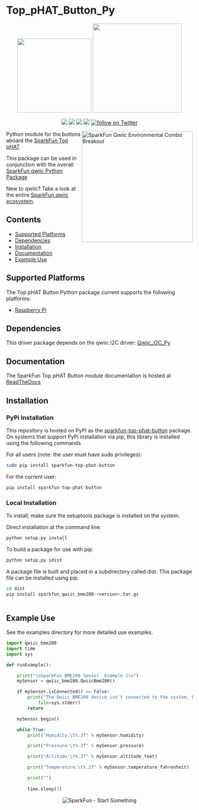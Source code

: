 Top_pHAT_Button_Py
==================
<p align="center">
   <img src="https://cdn.sparkfun.com/assets/custom_pages/2/7/2/qwiic-logo-registered.jpg"  width=200>  
   <img src="https://www.python.org/static/community_logos/python-logo-master-v3-TM.png"  width=240>   
</p>
<p align="center">
	<a href="https://pypi.org/project/sparkfun-top-phat-button/" alt="Package">
		<img src="https://img.shields.io/pypi/pyversions/sparkfun-top-phat-button.svg" /></a>
	<a href="https://github.com/sparkfun/Top_pHAT_Button_Py/issues" alt="Issues">
		<img src="https://img.shields.io/github/issues/sparkfun/Top_pHAT_Button_Py.svg" /></a>
	<a href="https://top-phat-button-py.readthedocs.io/en/latest/?" alt="Documentation">
		<img src="https://readthedocs.org/projects/top-phat-button-py/badge/?version=latest&style=flat" /></a>
	<a href="https://github.com/sparkfun/Top_pHAT_Button_Py/blob/master/LICENSE" alt="License">
		<img src="https://img.shields.io/badge/license-MIT-blue.svg" /></a>
	<a href="https://twitter.com/intent/follow?screen_name=sparkfun">
        	<img src="https://img.shields.io/twitter/follow/sparkfun.svg?style=social&logo=twitter"
           	 alt="follow on Twitter"></a>
	
</p>

<img src="https://cdn.sparkfun.com//assets/parts/1/2/3/2/9/14348-01.jpg"  align="right" width=300 alt="SparkFun Qwiic Environmental Combo Breakout">

Python module for the buttons aboard the [SparkFun Top pHAT](https://www.sparkfun.com/products/16301)

This package can be used in conjunction with the overall [SparkFun qwiic Python Package](https://github.com/sparkfun/Qwiic_Py)

New to qwiic? Take a look at the entire [SparkFun qwiic ecosystem](https://www.sparkfun.com/qwiic).

## Contents

* [Supported Platforms](#supported-platforms)
* [Dependencies](#dependencies)
* [Installation](#installation)
* [Documentation](#documentation)
* [Example Use](#example-use)

Supported Platforms
--------------------
The Top pHAT Button Python package current supports the following platforms:
* [Raspberry Pi](https://www.sparkfun.com/search/results?term=raspberry+pi)

Dependencies 
---------------
This driver package depends on the qwiic I2C driver: 
[Qwiic_I2C_Py](https://github.com/sparkfun/Qwiic_I2C_Py)

Documentation
-------------
The SparkFun Top pHAT Button module documentation is hosted at [ReadTheDocs](https://top-phat-button-py.readthedocs.io/en/latest/?)

Installation
-------------

### PyPi Installation
This repository is hosted on PyPi as the [sparkfun-top-phat-button](https://pypi.org/project/sparkfun-top-phat-button/) package. On systems that support PyPi installation via pip, this library is installed using the following commands

For all users (note: the user must have sudo privileges):
```sh
sudo pip install sparkfun-top-phat-button
```
For the current user:

```sh
pip install sparkfun-top-phat-button
```

### Local Installation
To install, make sure the setuptools package is installed on the system.

Direct installation at the command line:
```sh
python setup.py install
```

To build a package for use with pip:
```sh
python setup.py sdist
 ```
A package file is built and placed in a subdirectory called dist. This package file can be installed using pip.
```sh
cd dist
pip install sparkfun_qwiic_bme280-<version>.tar.gz
  
```
Example Use
 ---------------
See the examples directory for more detailed use examples.

```python
import qwiic_bme280
import time
import sys

def runExample():

	print("\nSparkFun BME280 Sensor  Example 1\n")
	mySensor = qwiic_bme280.QwiicBme280()

	if mySensor.isConnected() == False:
		print("The Qwiic BME280 device isn't connected to the system. Please check your connection", \
			file=sys.stderr)
		return

	mySensor.begin()

	while True:
		print("Humidity:\t%.3f" % mySensor.humidity)

		print("Pressure:\t%.3f" % mySensor.pressure)	

		print("Altitude:\t%.3f" % mySensor.altitude_feet)

		print("Temperature:\t%.2f" % mySensor.temperature_fahrenheit)		

		print("")
		
		time.sleep(1)
```
<p align="center">
<img src="https://cdn.sparkfun.com/assets/custom_pages/3/3/4/dark-logo-red-flame.png" alt="SparkFun - Start Something">
</p>